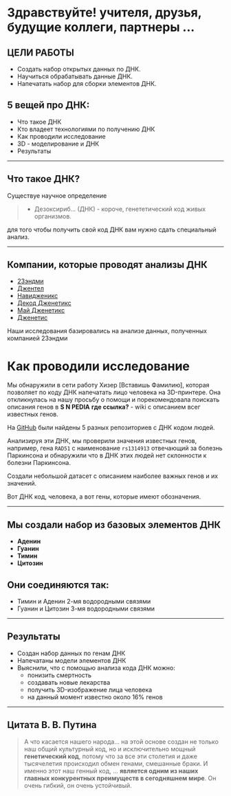 # Здравствуйте! учителя, друзья, будущие коллеги, партнеры ...


## ЦЕЛИ РАБОТЫ 

- Создать набор открытых данных по ДНК.
- Научиться обрабатывать данные ДНК.
- Напечатать набор для сборки элементов ДНК.


## 5 вещей про ДНК:
 * Что такое ДНК
 * Кто владеет технологиями по получению ДНК
 * Как проводили исследование 
 * 3D - моделирование и ДНК
 * Результаты 

***

## Что такое ДНК? 
Cуществуе научное определение
> - Дезоксириб... (ДНК) - короче, генететический код живых организмов.

для того чтобы получить свой код ДНК вам нужно сдать специальный анализ.
***

## Компании, которые проводят анализы ДНК

- [23эндми](https://23andme.com)
- [Джентел](https://www.gentlelabs.com/)
- [Навидженикс](http://www.navigenics.com/)
- [Декод Дженетикс](http://www.decode.com/)
- [Май Дженетикс](http://mygenetics.ru/)
- [Дженетис](http://gentis.ru/) 

Наши исследования базировались на анализе данных, полученных компанией 23эндми

# Как проводили исследование

Мы обнаружили в сети работу Хизер [Вставишь Фамилию], которая позволяет по коду ДНК напечатать лицо человека на 3D-принтере. Она откликнулась на нашу просьбу о помощи и порекомендовала поискать описания генов в **S N PEDIA** **где ссылка?** - wiki с описанием всег известных генов.

На [GitHub](https://GitHub.com) были найдены 5 разных репозиториев с ДНК кодом людей. 

Анализируя эти ДНК, мы проверили значения известных генов, например, гена `RAD51` с наименование `rs1314913` отвечающий за болезнь Паркинсона и обнаружили что в ДНК этих людей нет склонности к болезни Паркинсона.

Cоздали небольшой датасет с описанием наиболее важных генов и их значений.


Вот ДНК код, человека, а вот гены, которые имеют обозначения.



***




## Мы создали набор из базовых элементов ДНК
- **Аденин**
- **Гуанин**
- **Тимин**
- **Цитозин**

##  Они соединяются так:  
- Тимин и Аденин 2-мя водородными связями
- Гуанин и Цитозин 3-мя водородными связями


***


## Результаты
 
- Создан набор данных по генам ДНК
- Напечатаны модели элементов ДНК
- Выяснили, что с помощью анализа кода ДНК можно:
  - понизить смертность
  - создавать новые лекарства
  - получить 3D-изображение лица человека
  - на данный момент известно около 16% генов


***


## Цитата В. В. Путина
> А что касается нашего народа... на этой основе создан не только наш общий культурный код, но и исключительно мощный **генетический код**, потому что за все эти столетия и даже тысячелетия происходил обмен генами, смешанные браки. И именно этот наш генный код, ... **является одним из наших главных конкурентных преимуществ в сегодняшнем мире**. Он очень гибкий, он очень устойчивый.


